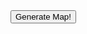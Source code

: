 <script>
    function generateMap() {
        mapImg = document.getElementById("map-img");

        var request = new XMLHttpRequest();

        var onRequestLoad = function() {
            if (this.status == 200) {
                result = JSON.parse(this.responseText);
                mapImg.src = 'data:image/svg+xml;base64,' + result.map;
            } else {
                alert('Error: ' + this.status);
                mapImg.src = '';
            }
        };

        mapImg.src = 'spinner.gif';

        request.addEventListener('load', onRequestLoad);
        request.open('GET', 'https://real-world-rpg-maps-staging.herokuapp.com/');
        request.send();
    }
</script>

<div>
    <button onclick="generateMap()">Generate Map!</button>
    <img id="map-img"/>
</div>

<!--
## Welcome to GitHub Pages

You can use the [editor on GitHub](https://github.com/TheCleric/real-world-rpg-maps/edit/main/docs/index.md) to maintain and preview the content for your website in Markdown files.

Whenever you commit to this repository, GitHub Pages will run [Jekyll](https://jekyllrb.com/) to rebuild the pages in your site, from the content in your Markdown files.

### Markdown

Markdown is a lightweight and easy-to-use syntax for styling your writing. It includes conventions for

```markdown
Syntax highlighted code block

# Header 1
## Header 2
### Header 3

- Bulleted
- List

1. Numbered
2. List

**Bold** and _Italic_ and `Code` text

[Link](url) and ![Image](src)
```

For more details see [GitHub Flavored Markdown](https://guides.github.com/features/mastering-markdown/).

### Jekyll Themes

Your Pages site will use the layout and styles from the Jekyll theme you have selected in your [repository settings](https://github.com/TheCleric/real-world-rpg-maps/settings/pages). The name of this theme is saved in the Jekyll `_config.yml` configuration file.

### Support or Contact

Having trouble with Pages? Check out our [documentation](https://docs.github.com/categories/github-pages-basics/) or [contact support](https://support.github.com/contact) and we’ll help you sort it out.
-->
